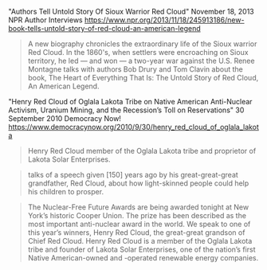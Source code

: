 "Authors Tell Untold Story Of Sioux Warrior Red Cloud"
November 18, 2013
NPR Author Interviews
https://www.npr.org/2013/11/18/245913186/new-book-tells-untold-story-of-red-cloud-an-american-legend

> A new biography chronicles the extraordinary life of the Sioux
> warrior Red Cloud. In the 1860's, when settlers were encroaching on
> Sioux territory, he led — and won — a two-year war against the
> U.S. Renee Montagne talks with authors Bob Drury and Tom Clavin
> about the book, The Heart of Everything That Is: The Untold Story of
> Red Cloud, An American Legend.

"Henry Red Cloud of Oglala Lakota Tribe on Native American
Anti-Nuclear Activism, Uranium Mining, and the Recession’s Toll on
Reservations"
30 September 2010
Democracy Now!
https://www.democracynow.org/2010/9/30/henry_red_cloud_of_oglala_lakota

> Henry Red Cloud member of the Oglala Lakota tribe and proprietor of
> Lakota Solar Enterprises.

> talks of a speech given [150] years ago by his great-great-great
> grandfather, Red Cloud, about how light-skinned people could help
> his children to prosper.

> The Nuclear-Free Future Awards are being awarded tonight at New
> York’s historic Cooper Union. The prize has been described as the
> most important anti-nuclear award in the world. We speak to one of
> this year’s winners, Henry Red Cloud, the great-great grandson of
> Chief Red Cloud. Henry Red Cloud is a member of the Oglala Lakota
> tribe and founder of Lakota Solar Enterprises, one of the nation’s
> first Native American-owned and -operated renewable energy
> companies.

